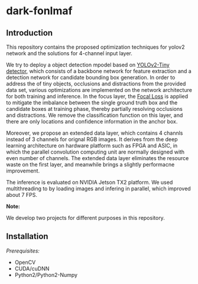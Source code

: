 # dark-fonlmaf
## Introduction
This repository contains the proposed optimization techniques for yolov2 network and the solutions for 4-channel input layer.

We try to deploy a object detection mpodel based on [YOLOv2-Tiny detector](https://pjreddie.com/darknet/yolov2/), which consists of a backbone network for feature extraction and a detection network for candidate bounding box generation.
In order to address the of tiny objects, occlusions and distractions from the provided data set, various optimizations are implemented on the network architecture for both training and inference.
In the focus layer, the [Focal Loss](https://arxiv.org/abs/1708.02002) is applied to  mitigate the imbalance between the single ground truth box and the candidate boxes at training phase,  thereby partially resolving occlusions and distractions. We remove the classification function on this layer, and there are only locations and confidence information in the anchor box.

Moreover, we propose an extended data layer, which contains 4 channls instead of 3 channels for orignal RGB images. It derives from the deep learning architecture on hardware platform such as FPGA and ASIC, in which the parallel convolution computing unit are normally designed with even number of channels. The extended data layer eliminates the resource waste on the first layer, and meanwhile brings a slightly performacne improvement.

The inference is evaluated on NVIDIA Jetson TX2 platform. We used multithreading to by loading images and infering in parallel, which improved about 7 FPS.

**Note:**  

We develop two projects for different purposes in this repository.

## Installation

*Prerequisites:*
 * OpenCV
 * CUDA/cuDNN
 * Python2/Python2-Numpy
